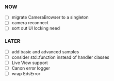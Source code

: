 ### NOW
- [ ] migrate CameraBrowser to a singleton
- [ ] camera reconnect
- [ ] sort out UI locking need

### LATER
- [ ] add basic and advanced samples
- [ ] consider std::function instead of handler classes
- [ ] Live View support
- [ ] Canon error logger
- [ ] wrap EdsError
